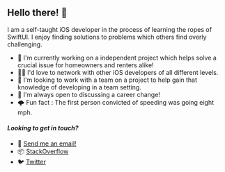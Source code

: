 
## Hello there! 👋

I am a self-taught iOS developer in the process of learning the ropes of SwiftUI. I enjoy finding solutions to problems which others find overly challenging. 

- 🔎 I'm currently working on a independent project which helps solve a crucial issue for homeowners and renters alike!
- 🏃‍♂️ I'd love to network with other iOS developers of all different levels.
- 📰 I'm looking to work with a team on a project to help gain that knowledge of developing in a team setting.
- 👮 I'm always open to discussing a career change!
- 🌩️ Fun fact : The first person convicted of speeding was going eight mph.


#### _Looking to get in touch?_

- :email: [Send me an email!](halluxdev@gmail.com)
- :package: [StackOverflow](https://stackoverflow.com/users/14128044/hallux)
- 🐦 [Twitter](https://twitter.com/halluxdev)


